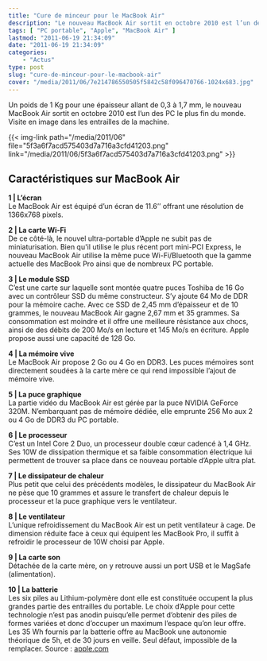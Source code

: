 ```yaml
---
title: "Cure de minceur pour le MacBook Air"
description: "Le nouveau MacBook Air sortit en octobre 2010 est l’un des PC le plus fin du monde. Visite en image dans les entrailles de la machine ..."
tags: [ "PC portable", "Apple", "MacBook Air" ]
lastmod: "2011-06-19 21:34:09"
date: "2011-06-19 21:34:09"
categories:
    - "Actus"
type: post
slug: "cure-de-minceur-pour-le-macbook-air"
cover: "/media/2011/06/7e214786550505f5842c58f096470766-1024x683.jpg"
---
```


Un poids de 1 Kg pour une épaisseur allant de 0,3 à 1,7 mm, le nouveau MacBook Air sortit en octobre 2010 est l’un des PC le plus fin du monde. Visite en image dans les entrailles de la machine.

<!--more-->

{{< img-link path="/media/2011/06" file="5f3a6f7acd575403d7a716a3cfd41203.png" link="/media/2011/06/5f3a6f7acd575403d7a716a3cfd41203.png" >}}

## Caractéristiques sur MacBook Air

**1 | L’écran**  
Le MacBook Air est équipé d’un écran de 11.6’’ offrant une résolution de 1366x768 pixels.

**2 | La carte Wi-Fi**  
De ce côté-là, le nouvel ultra-portable d’Apple ne subit pas de miniaturisation. Bien qu'il utilise le plus récent port mini-PCI Express, le nouveau MacBook Air utilise la même puce Wi-Fi/Bluetooth que la gamme actuelle des MacBook Pro ainsi que de nombreux PC portable.

**3 | Le module SSD**  
C’est une carte sur laquelle sont montée quatre puces Toshiba de 16 Go avec un contrôleur SSD du même constructeur. S’y ajoute 64 Mo de DDR pour la mémoire cache. Avec ce SSD de 2,45 mm d’épaisseur et de 10 grammes, le nouveau MacBook Air gagne 2,67 mm et 35 grammes. Sa consommation est moindre et il offre une meilleure résistance aux chocs, ainsi de des débits de 200 Mo/s en lecture et 145 Mo/s en écriture. Apple propose aussi une capacité de 128 Go.

**4 | La mémoire vive**  
Le MacBook Air propose 2 Go ou 4 Go en DDR3. Les puces mémoires sont directement soudées à la carte mère ce qui rend impossible l’ajout de mémoire vive.

**5 | La puce graphique**  
La partie vidéo du MacBook Air est gérée par la puce NVIDIA GeForce 320M. N’embarquant pas de mémoire dédiée, elle emprunte 256 Mo aux 2 ou 4 Go de DDR3 du PC portable.

**6 | Le processeur**  
C’est un Intel Core 2 Duo, un processeur double cœur cadencé à 1,4 GHz. Ses 10W de dissipation thermique et sa faible consommation électrique lui permettent de trouver sa place dans ce nouveau portable d’Apple ultra plat.

**7 | Le dissipateur de chaleur**  
Plus petit que celui des précédents modèles, le dissipateur du MacBook Air ne pèse que 10 grammes et assure le transfert de chaleur depuis le processeur et la puce graphique vers le ventilateur.

**8 | Le ventilateur**  
L’unique refroidissement du MacBook Air est un petit ventilateur à cage. De dimension réduite face à ceux qui équipent les MacBook Pro, il suffit à refroidir le processeur de 10W choisi par Apple.

**9 | La carte son**  
Détachée de la carte mère, on y retrouve aussi un port USB et le MagSafe (alimentation).

**10 | La batterie**  
Les six piles au Lithium-polymère dont elle est constituée occupent la plus grandes partie des entrailles du portable. Le choix d’Apple pour cette technologie n’est pas anodin puisqu’elle permet d’obtenir des piles de formes variées et donc d’occuper un maximum l’espace qu’on leur offre. Les 35 Wh fournis par la batterie offre au MacBook une autonomie théorique de 5h, et de 30 jours en veille. Seul défaut, impossible de la remplacer.
Source : [apple.com](http://www.apple.com/)
